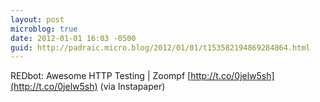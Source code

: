 ```yaml
---
layout: post
microblog: true
date: 2012-01-01 16:03 -0500
guid: http://padraic.micro.blog/2012/01/01/t153582194869284864.html
---
```

REDbot: Awesome HTTP Testing | Zoompf [http://t.co/0jelw5sh](http://t.co/0jelw5sh) (via Instapaper)
